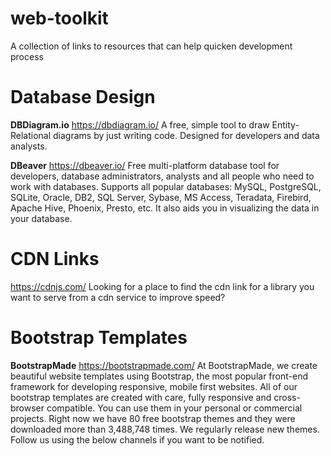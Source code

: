 # web-toolkit
A collection of links to resources that can help quicken development process

# Database Design
**DBDiagram.io**
https://dbdiagram.io/
A free, simple tool to draw Entity-Relational diagrams by just writing code.
Designed for developers and data analysts. 

**DBeaver**
https://dbeaver.io/
Free multi-platform database tool for developers, database administrators, analysts and all people who need to work with databases. Supports all popular databases: MySQL, PostgreSQL, SQLite, Oracle, DB2, SQL Server, Sybase, MS Access, Teradata, Firebird, Apache Hive, Phoenix, Presto, etc.
It also aids you in visualizing the data in your database.



# CDN Links 
https://cdnjs.com/
Looking for a place to find the cdn link for a library you want to serve from a cdn service to improve speed?

# Bootstrap Templates
**BootstrapMade**
https://bootstrapmade.com/
At BootstrapMade, we create beautiful website templates using Bootstrap, the most popular front-end framework for developing responsive, mobile first websites. All of our bootstrap templates are created with care, fully responsive and cross-browser compatible. You can use them in your personal or commercial projects. Right now we have 80 free bootstrap themes and they were downloaded more than 3,488,748 times. We regularly release new themes. Follow us using the below channels if you want to be notified.
